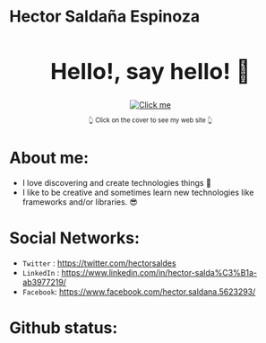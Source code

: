 # Hector Saldaña Espinoza

<h1 style="font-size: 2.5rem; font-weight: bold; text-align: center;" align="center"> Hello!, say hello! 👋</h1>

<div style="display:flex; flex-wrap: wrap; justify-content: center;" align="center">
  <a href="https://hectorsaldes.netlify.app/" target="_blank">
    <img src="https://i.pinimg.com/originals/1b/96/5c/1b965c3c3b5df0517bdca4e0d95beb15.gif" alt="Click me" />
  </a>
</div>
<p style="font-size:0.8em; text-align:center" align="center">👆 Click on the cover to see my web site 👆</p>

# About me:

-   I love discovering and create technologies things 🎯
-   I like to be creative and sometimes learn new technologies like frameworks and/or libraries. 😎

# Social Networks:

-   `Twitter` : <https://twitter.com/hectorsaldes>
-   `LinkedIn` : <https://www.linkedin.com/in/hector-salda%C3%B1a-ab3977219/>
-   `Facebook`: <https://www.facebook.com/hector.saldana.5623293/>

# Github status:

<div style="text-align:center" align="center">
<a href="https://hectorsaldes.github.io/"><img alt="" src="https://github-readme-stats.vercel.app/api/top-langs/?username=hectorsaldes&show_count=8&count_private=true&layout=compact&theme=react&hide_border=true&bg_color=0D1117" /></a>

<a href="https://github.com/hectorsaldes/hectorsaldes"><img alt="" src="https://github-readme-stats.vercel.app/api?username=hectorsaldes&show_icons=true&count_private=true&theme=react&hide_border=true&bg_color=0D1117" /></a>

</div>
